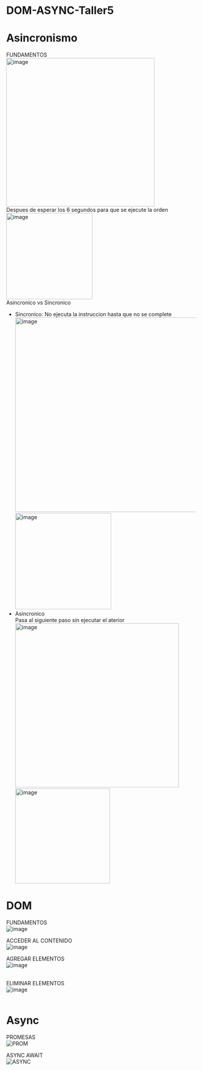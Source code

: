 # DOM-ASYNC-Taller5
# Asincronismo <br>
FUNDAMENTOS <br>
<img width="394" alt="image" src="https://github.com/DennisCatana/dom-async/assets/117743828/929af66f-6789-457d-b3cd-9ed9b4fca5af"><br>
Despues de esperar los 6 segundos para que se ejecute la orden<br>
<img width="229" alt="image" src="https://github.com/DennisCatana/dom-async/assets/117743828/98e5a6fe-9c2a-4c47-ae2a-4ffe9037682f"><br>
Asincronico vs Sincronico <br>
+ Sincronico:
No ejecuta la instruccion hasta que no se complete<br>
<img width="516" alt="image" src="https://github.com/DennisCatana/dom-async/assets/117743828/a658e740-ca56-457c-8aaf-e4b56b62e9dc"><br>
<img width="255" alt="image" src="https://github.com/DennisCatana/dom-async/assets/117743828/c6fb9a27-daff-4a27-aeb9-29a1289b3bd2"><br>
+ Asincronico<br>
Pasa al siguiente paso sin ejecutar el aterior<br>
<img width="435" alt="image" src="https://github.com/DennisCatana/dom-async/assets/117743828/db0a4f96-8093-4f69-93eb-c571b527f5f4"><br>
<img width="252" alt="image" src="https://github.com/DennisCatana/dom-async/assets/117743828/ad71a460-9344-49f1-ab97-15b083f3c7ec"><br>





# DOM <br>
FUNDAMENTOS <br>
![image](https://github.com/DennisCatana/dom-async/assets/150082943/dcce4653-444b-439d-a892-d3c14de527f1)

ACCEDER AL CONTENIDO <br>
![image](https://github.com/DennisCatana/dom-async/assets/150082943/099529b3-1271-4da5-94de-e107e273c009)

AGREGAR ELEMENTOS <br>
![image](https://github.com/DennisCatana/dom-async/assets/139184732/f7936de8-61d0-4078-89b0-ef4eddcaa6b2) <br> <br>

ELIMINAR ELEMENTOS <br>
![image](https://github.com/DennisCatana/dom-async/assets/139184732/97755c05-24eb-462f-817c-6450ca672f51) <br> <br>


# Async
PROMESAS <br>
![PROM](https://github.com/DennisCatana/dom-async/assets/117743120/f828ec5d-779e-4557-90c1-beb54d0052c4) 

ASYNC AWAIT <br>
![ASYNC](https://github.com/DennisCatana/dom-async/assets/117743120/96e48218-a0e0-401e-a1ce-6bf28ac28064)
